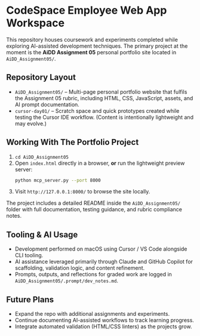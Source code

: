 # CodeSpace Employee Web App Workspace

This repository houses coursework and experiments completed while exploring AI-assisted development techniques. The primary project at the moment is the **AiDD Assignment 05** personal portfolio site located in `AiDD_Assignment05/`.

## Repository Layout

- `AiDD_Assignment05/` – Multi-page personal portfolio website that fulfils the Assignment 05 rubric, including HTML, CSS, JavaScript, assets, and AI prompt documentation.
- `cursor-day01/` – Scratch space and quick prototypes created while testing the Cursor IDE workflow. (Content is intentionally lightweight and may evolve.)

## Working With The Portfolio Project

1. `cd AiDD_Assignment05`
2. Open `index.html` directly in a browser, **or** run the lightweight preview server:
   ```bash
   python mcp_server.py --port 8000
   ```
3. Visit `http://127.0.0.1:8000/` to browse the site locally.

The project includes a detailed README inside the `AiDD_Assignment05/` folder with full documentation, testing guidance, and rubric compliance notes.

## Tooling & AI Usage

- Development performed on macOS using Cursor / VS Code alongside CLI tooling.
- AI assistance leveraged primarily through Claude and GitHub Copilot for scaffolding, validation logic, and content refinement.
- Prompts, outputs, and reflections for graded work are logged in `AiDD_Assignment05/.prompt/dev_notes.md`.

## Future Plans

- Expand the repo with additional assignments and experiments.
- Continue documenting AI-assisted workflows to track learning progress.
- Integrate automated validation (HTML/CSS linters) as the projects grow.
